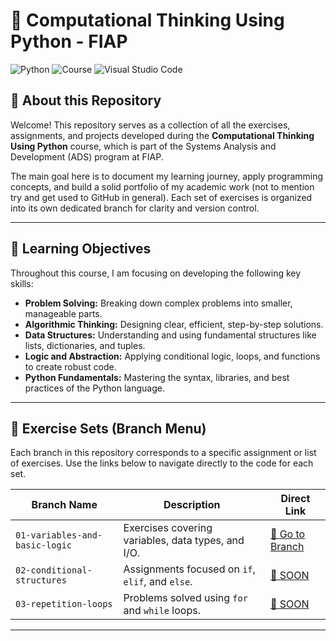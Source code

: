 # 🐍 Computational Thinking Using Python - FIAP

![Python](https://img.shields.io/badge/Python-3.11+-blue?style=for-the-badge&logo=python)
![Course](https://img.shields.io/badge/FIAP-ADS_Course-red?style=for-the-badge)
![Visual Studio Code](https://img.shields.io/badge/Visual_Studio_Code-007ACC?style=for-the-badge&logo=visualstudiocode&logoColor=white)

## 📖 About this Repository

Welcome! This repository serves as a collection of all the exercises, assignments, and projects developed during the **Computational Thinking Using Python** course, which is part of the Systems Analysis and Development (ADS) program at FIAP.

The main goal here is to document my learning journey, apply programming concepts, and build a solid portfolio of my academic work (not to mention try and get used to GitHub in general). Each set of exercises is organized into its own dedicated branch for clarity and version control.

---

## 🎯 Learning Objectives

Throughout this course, I am focusing on developing the following key skills:

-   **Problem Solving:** Breaking down complex problems into smaller, manageable parts.
-   **Algorithmic Thinking:** Designing clear, efficient, step-by-step solutions.
-   **Data Structures:** Understanding and using fundamental structures like lists, dictionaries, and tuples.
-   **Logic and Abstraction:** Applying conditional logic, loops, and functions to create robust code.
-   **Python Fundamentals:** Mastering the syntax, libraries, and best practices of the Python language.

---

## 📂 Exercise Sets (Branch Menu)

Each branch in this repository corresponds to a specific assignment or list of exercises. Use the links below to navigate directly to the code for each set.

| Branch Name                               | Description                                      | Direct Link                                                                                                                                  |
| ----------------------------------------- | ------------------------------------------------ | -------------------------------------------------------------------------------------------------------------------------------------------- |
| `01-variables-and-basic-logic`            | Exercises covering variables, data types, and I/O. | [🔗 Go to Branch](https://github.com/juspanopoulos/fiap-ads-comp-thinking-using-python/tree/01-variables-and-basic-logic)                             |
| `02-conditional-structures`               | Assignments focused on `if`, `elif`, and `else`.   | [🔗 SOON](link)                            |
| `03-repetition-loops`                     | Problems solved using `for` and `while` loops.      | [🔗 SOON](link)                                  |

---
